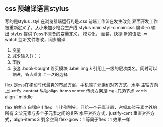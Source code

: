 ## css 预编译语言stylus
写的是stylus  .styl   在浏览器端运行的是.css
前端工作流在发生改变
界面开发工作被重新定义了，从小米加步枪变生产线
stylus main.styl -o main.css
编译  -o 输出
stylus 提供了css不具备的变量定义， 模块化，
函数，快捷   新的语法
-w watch 监听文件修改，同步编译

1. 变量
2. 减少输入{}：；
3. 函数
4. 嵌套
  .book-bought 购买模块
    .label
        img
  & 引用上一级的层次类名，同时可以缩进，省去重复上一次的选择

flex 是css在移动时代最爽的布局方案，手机端子元素们对齐方式，水平 主轴方向上justify-content
纵轴align-items center
传统方案是img+兄弟节点  vertic-align：middle

flex 的考点 自适应
   1 flex：1 比例划分，只给一个元素设置，占据其他元素之外的所有
   2 父元素与多个子元素之间的关系 
     水平对齐方式，justify-cont
     垂直对齐方式，align-items
   3 剩余空间  flex-grow：1 等同于flex：1   效果一样